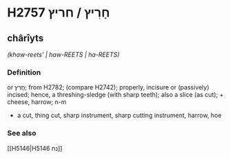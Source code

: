 # H2757 חָרִיץ / חריץ

## chârîyts

_(khaw-reets' | haw-REETS | ha-REETS)_

### Definition

or חֲרִץ; from H2782; (compare H2742); properly, incisure or (passively) incised; hence, a threshing-sledge (with sharp teeth); also a slice (as cut); + cheese, harrow; n-m

- a cut, thing cut, sharp instrument, sharp cutting instrument, harrow, hoe

### See also

[[H5146|H5146 נח]]
